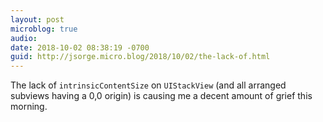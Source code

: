 ```yaml
---
layout: post
microblog: true
audio: 
date: 2018-10-02 08:38:19 -0700
guid: http://jsorge.micro.blog/2018/10/02/the-lack-of.html
---
```

The lack of `intrinsicContentSize` on `UIStackView` (and all arranged subviews having a 0,0 origin) is causing me a decent amount of grief this morning.
